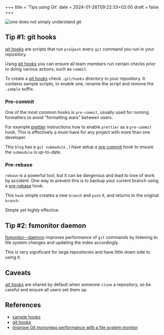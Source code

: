 +++
title = 'Tips using Git'
date = 2024-01-28T09:22:33+02:00
draft = false
+++

![one does not simply understand git](https://imagedelivery.net/3RKw_J_fJQ_4KpJP3_YgXA/87312442-fd73-4fb3-b763-78a5e4f85500/public)

## Tip #1: git hooks

[git hooks](https://git-scm.com/docs/githooks) are scripts that run `pre`/`post` every `git` command you run in your
repository.

Using [git hooks](https://git-scm.com/docs/githooks) you can ensure all team members run certain checks prior to doing
various actions, such as `commit`.

To create a [git hooks](https://git-scm.com/docs/githooks) check `.git/hooks` directory in your repository.
It contains sample scripts, to enable one, rename the script and remove the `.sample` suffix.

### Pre-commit

One of the most common hooks is `pre-commit`, usually used for running formatters to avoid "formatting wars" between
users.

For example [prettier](https://prettier.io/docs/en/install) instructions how to enable `prettier` as a `pre-commit`
hook.
This is effectively a must-have for any project with more than one developer.

This `blog` has a `git submodule` , I have setup
a [pre-commit](https://github.com/ohaddahan/tech-tapes/blob/master/scripts/pre-commit.sh) hook to ensure the `submodule`
is up-to-date.

### Pre-rebase

`rebase` is a powerful tool, but it can be dangerous and lead to lose of work by accident.
One way to prevent this is to backup your current branch using a
[pre-rebase](https://github.com/ohaddahan/tech-tapes/blob/master/scripts/pre-rebase.sh)
hook.

This `hook` simple creates a new `branch` and `push` it, and returns to the original `branch`.

Simple yet highly effective.

## Tip #2: fsmonitor daemon

[fsmonitor--daemon](https://git-scm.com/docs/git-fsmonitor--daemon) improves performance of `git` commands by listening
to file system changes and updating the index accordingly.

This is very significant for large repositories and have little down side to using it.

## Caveats

[git hooks](https://git-scm.com/docs/githooks) are shared by default when someone `clone` a repository, so be careful
and ensure all users set them up.

## References

* [sample hooks](https://github.com/ohaddahan/tech-tapes/tree/master/scripts)
* [git hooks](https://git-scm.com/docs/githooks)
* [Improve Git monorepo performance with a file system monitor](https://github.blog/2022-06-29-improve-git-monorepo-performance-with-a-file-system-monitor/)